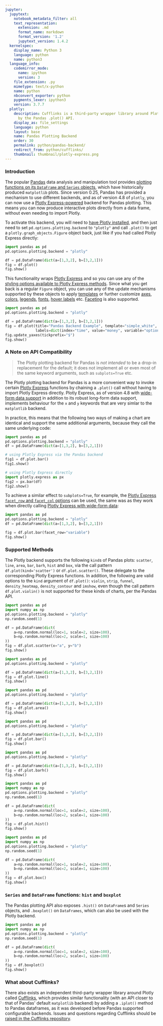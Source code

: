 ```yaml
---
jupyter:
  jupytext:
    notebook_metadata_filter: all
    text_representation:
      extension: .md
      format_name: markdown
      format_version: '1.2'
      jupytext_version: 1.4.2
  kernelspec:
    display_name: Python 3
    language: python
    name: python3
  language_info:
    codemirror_mode:
      name: ipython
      version: 3
    file_extension: .py
    mimetype: text/x-python
    name: python
    nbconvert_exporter: python
    pygments_lexer: ipython3
    version: 3.7.7
  plotly:
    description: Cufflinks is a third-party wrapper library around Plotly, inspired
      by the Pandas .plot() API.
    display_as: file_settings
    language: python
    layout: base
    name: Pandas Plotting Backend
    order: 30
    permalink: python/pandas-backend/
    redirect_from: python/cufflinks/
    thumbnail: thumbnail/plotly-express.png
---
```


### Introduction

The popular [Pandas](https://pandas.pydata.org/) data analysis and manipulation tool provides [plotting functions on its `DataFrame` and `Series` objects](https://pandas.pydata.org/pandas-docs/stable/user_guide/visualization.html), which have historically produced `matplotlib` plots. Since version 0.25, Pandas has provided a mechanism to use different backends, and as of version 4.8 of `plotly`, you can now use a [Plotly Express-powered](/python/plotly-express/) backend for Pandas plotting. This means you can now produce interactive plots directly from a data frame, without even needing to import Plotly.

To activate this backend, you will need to [have Plotly installed](/python/getting-started/), and then just need to set `pd.options.plotting.backend` to `"plotly"` and call `.plot()` to get a `plotly.graph_objects.Figure` object back, just like if you had called Plotly Express directly:

```python
import pandas as pd
pd.options.plotting.backend = "plotly"

df = pd.DataFrame(dict(a=[1,3,2], b=[3,2,1]))
fig = df.plot()
fig.show()
```

This functionality wraps [Plotly Express](/python/plotly-express/) and so you can use any of the [styling options available to Plotly Express methods](/python/styling-plotly-expres/). Since what you get back is a regular `Figure` object, you can use any of the update mechanisms supported by these objects to apply [templates](/python/templates/) or further customize [axes](/python/axes/), [colors](/python/colorscales/), [legends](/python/legend/), [fonts](/python/figure-labels/), [hover labels](/python/hover-text-and-formatting/) etc. [Faceting](/python/facet-plots/) is also supported.

```python
import pandas as pd
pd.options.plotting.backend = "plotly"

df = pd.DataFrame(dict(a=[1,3,2], b=[3,2,1]))
fig = df.plot(title="Pandas Backend Example", template="simple_white",
              labels=dict(index="time", value="money", variable="option"))
fig.update_yaxes(tickprefix="$")
fig.show()
```

### A Note on API Compatibility

> The Plotly plotting backend for Pandas is *not intended* to be a drop-in replacement for the default; it does not implement all or even most of the same keyword arguments, such as `subplots=True` etc.

The Plotly plotting backend for Pandas is a more convenient way to invoke certain [Plotly Express](/python/plotly-express/) functions by chaining a `.plot()` call without having to import Plotly Express directly. Plotly Express, as of version 4.8 with [wide-form data support](/python/wide-form/) in addition to its robust long-form data support, implements behaviour for the `x` and `y` keywords that are very simlar to the `matplotlib` backend.

In practice, this means that the following two ways of making a chart are identical and support the same additional arguments, because they call the same underlying code:

```python
import pandas as pd
pd.options.plotting.backend = "plotly"
df = pd.DataFrame(dict(a=[1,3,2], b=[3,2,1]))

# using Plotly Express via the Pandas backend
fig1 = df.plot.bar()
fig1.show()

# using Plotly Express directly
import plotly.express as px
fig2 = px.bar(df)
fig2.show()
```

To achieve a similar effect to `subplots=True`, for example, the [Plotly Express `facet_row` and `facet_col` options](/python/facet-plots/) can be used, the same was as they work when directly calling [Plotly Express with wide-form data](/python/wide-form/):

```python
import pandas as pd
pd.options.plotting.backend = "plotly"
df = pd.DataFrame(dict(a=[1,3,2], b=[3,2,1]))

fig = df.plot.bar(facet_row="variable")
fig.show()
```

### Supported Methods

The Plotly backend supports the following `kind`s of Pandas plots: `scatter`, `line`, `area`, `bar`, `barh`, `hist` and `box`, via the call pattern `df.plot(kind='scatter')` or `df.plot.scatter()`. These delegate to the corresponding Plotly Express functions. In addition, the following are valid options to the `kind` argument of `df.plot()`: `violin`, `strip`, `funnel`, `density_heatmap`, `density_contour` and `imshow`, even though the call pattern `df.plot.violin()` is not supported for these kinds of charts, per the Pandas API.

```python
import pandas as pd
import numpy as np
pd.options.plotting.backend = "plotly"
np.random.seed(1)

df = pd.DataFrame(dict(
    a=np.random.normal(loc=1, scale=2, size=100),
    b=np.random.normal(loc=2, scale=1, size=100)
))
fig = df.plot.scatter(x="a", y="b")
fig.show()
```

```python
import pandas as pd
pd.options.plotting.backend = "plotly"

df = pd.DataFrame(dict(a=[1,3,2], b=[3,2,1]))
fig = df.plot.line()
fig.show()
```

```python
import pandas as pd
pd.options.plotting.backend = "plotly"

df = pd.DataFrame(dict(a=[1,3,2], b=[3,2,1]))
fig = df.plot.area()
fig.show()
```

```python
import pandas as pd
pd.options.plotting.backend = "plotly"

df = pd.DataFrame(dict(a=[1,3,2], b=[3,2,1]))
fig = df.plot.bar()
fig.show()
```

```python
import pandas as pd
pd.options.plotting.backend = "plotly"

df = pd.DataFrame(dict(a=[1,3,2], b=[3,2,1]))
fig = df.plot.barh()
fig.show()
```

```python
import pandas as pd
import numpy as np
pd.options.plotting.backend = "plotly"
np.random.seed(1)

df = pd.DataFrame(dict(
    a=np.random.normal(loc=1, scale=2, size=100),
    b=np.random.normal(loc=2, scale=1, size=100)
))
fig = df.plot.hist()
fig.show()
```

```python
import pandas as pd
import numpy as np
pd.options.plotting.backend = "plotly"
np.random.seed(1)

df = pd.DataFrame(dict(
    a=np.random.normal(loc=1, scale=2, size=100),
    b=np.random.normal(loc=2, scale=1, size=100)
))
fig = df.plot.box()
fig.show()
```

### `Series` and `DataFrame` functions: `hist` and `boxplot`

The Pandas plotting API also exposes `.hist()` on `DataFrame`s and `Series` objects, and `.boxplot()` on `DataFrames`, which can also be used with the Plotly backend.

```python
import pandas as pd
import numpy as np
pd.options.plotting.backend = "plotly"
np.random.seed(1)

df = pd.DataFrame(dict(
    a=np.random.normal(loc=1, scale=2, size=100),
    b=np.random.normal(loc=2, scale=1, size=100)
))
fig = df.boxplot()
fig.show()
```

### What about Cufflinks?

There also exists an independent third-party wrapper library around Plotly called [Cufflinks](https://github.com/santosjorge/cufflinks), which provides similar functionality (with an API closer to that of Pandas' default `matplotlib` backend) by adding a `.iplot()` method to Pandas dataframes, as it was developed before Pandas supported configurable backends. Issues and questions regarding Cufflinks should be [raised in the Cufflinks repository](https://github.com/santosjorge/cufflinks/issues/new).
